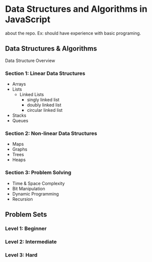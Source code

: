 # Data Structures and Algorithms in JavaScript
about the repo. Ex: should have experience with basic programing. 

<!-- put a table of contents here  -->


## Data Structures & Algorithms
<!-- each section covers adding, removing, searching and sorting -->

Data Structure Overview

### Section 1: Linear Data Structures

- Arrays
- Lists
  - Linked Lists 
    - singly linked list
    - doubly linked list
    - circular linked list
- Stacks
- Queues

### Section 2: Non-linear Data Structures

- Maps
- Graphs
- Trees
- Heaps

### Section 3: Problem Solving

- Time & Space Complexity
- Bit Manipulation
- Dynamic Programming
- Recursion

## Problem Sets

### Level 1: Beginner
<!-- Beginner problem sets are easier and will give more guidance to the optimal answer -->
<!-- - Detect Palindrome  -->
<!-- - Two Sum -->

### Level 2: Intermediate

### Level 3: Hard
<!--  More vague and requires more dynamic programming skills -->

<!-- Additional Resources -->
<!--  https://medium.com/@codingfreak/500-data-structures-and-algorithms-practice-problems-35afe8a1e222 --> 